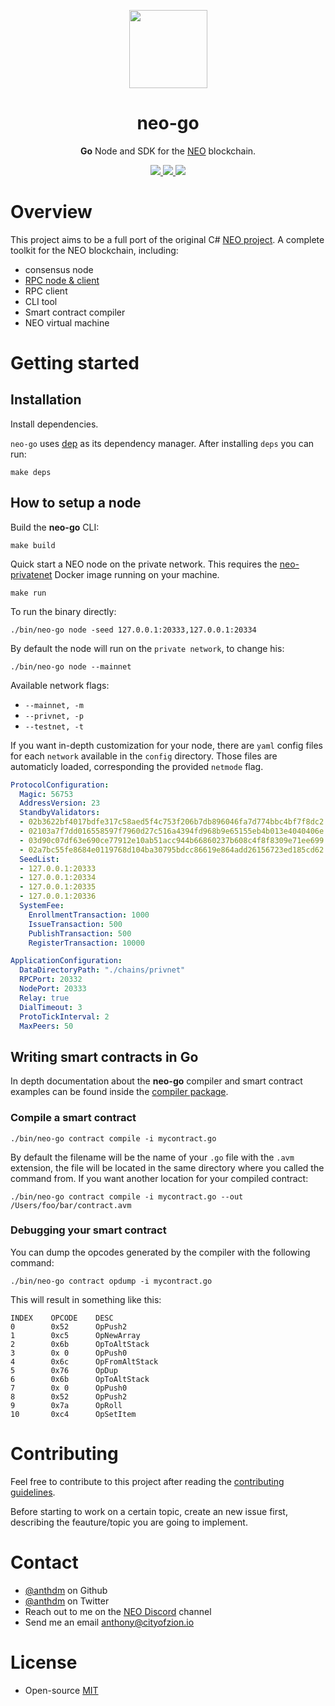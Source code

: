<p align="center">
<img
    src="http://res.cloudinary.com/vidsy/image/upload/v1503160820/CoZ_Icon_DARKBLUE_200x178px_oq0gxm.png"
    width="125px"
  >
</p>

<h1 align="center">neo-go</h1>

<p align="center">
  <b>Go</b> Node and SDK for the <a href="https://neo.org">NEO</a> blockchain.
</p>

<p align="center">
  <a href="https://github.com/CityOfZion/neo-go/releases">
    <img src="https://img.shields.io/github/tag/CityOfZion/neo-go.svg?style=flat">
  </a>
  <a href="https://circleci.com/gh/CityOfZion/neo-go/tree/master">
    <img src="https://circleci.com/gh/CityOfZion/neo-go/tree/master.svg?style=shield">
  </a>
  <a href="https://goreportcard.com/report/github.com/CityOfZion/neo-go">
    <img src="https://goreportcard.com/badge/github.com/CityOfZion/neo-go">
  </a>
</p>

# Overview

This project aims to be a full port of the original C# [NEO project](https://github.com/neo-project).
A complete toolkit for the NEO blockchain, including:

- consensus node
- [RPC node & client](https://github.com/CityOfZion/neo-go/pkg/rpc/README.md)
- RPC client
- CLI tool
- Smart contract compiler
- NEO virtual machine

# Getting started

## Installation

Install dependencies.

`neo-go` uses [dep](https://github.com/golang/dep) as its dependency manager. After installing `deps` you can run:

```
make deps
```

## How to setup a node

Build the **neo-go** CLI:

```
make build
```

Quick start a NEO node on the private network. This requires the [neo-privatenet](https://hub.docker.com/r/cityofzion/neo-privatenet/) Docker image running on your machine.

```
make run
```

To run the binary directly:

```
./bin/neo-go node -seed 127.0.0.1:20333,127.0.0.1:20334
```

By default the node will run on the `private network`, to change his:

```
./bin/neo-go node --mainnet
```

Available network flags:
- `--mainnet, -m`
- `--privnet, -p`
- `--testnet, -t`

If you want in-depth customization for your node, there are `yaml` config files for each `network` available in the `config` directory. Those files are automaticly loaded, corresponding the provided `netmode` flag.

```yaml
ProtocolConfiguration:
  Magic: 56753
  AddressVersion: 23
  StandbyValidators:
  - 02b3622bf4017bdfe317c58aed5f4c753f206b7db896046fa7d774bbc4bf7f8dc2
  - 02103a7f7dd016558597f7960d27c516a4394fd968b9e65155eb4b013e4040406e
  - 03d90c07df63e690ce77912e10ab51acc944b66860237b608c4f8f8309e71ee699
  - 02a7bc55fe8684e0119768d104ba30795bdcc86619e864add26156723ed185cd62
  SeedList:
  - 127.0.0.1:20333
  - 127.0.0.1:20334
  - 127.0.0.1:20335
  - 127.0.0.1:20336
  SystemFee:
    EnrollmentTransaction: 1000
    IssueTransaction: 500
    PublishTransaction: 500
    RegisterTransaction: 10000

ApplicationConfiguration:
  DataDirectoryPath: "./chains/privnet"
  RPCPort: 20332
  NodePort: 20333
  Relay: true
  DialTimeout: 3
  ProtoTickInterval: 2
  MaxPeers: 50
```

## Writing smart contracts in Go
In depth documentation about the **neo-go** compiler and smart contract examples can be found inside the [compiler package](https://github.com/CityOfZion/neo-go/tree/master/pkg/vm/compiler).

### Compile a smart contract

```
./bin/neo-go contract compile -i mycontract.go
```

By default the filename will be the name of your `.go` file with the `.avm` extension, the file will be located in the same directory where you called the command from. If you want another location for your compiled contract:

```
./bin/neo-go contract compile -i mycontract.go --out /Users/foo/bar/contract.avm
```

### Debugging your smart contract
You can dump the opcodes generated by the compiler with the following command:

```
./bin/neo-go contract opdump -i mycontract.go
```

This will result in something like this:

```
INDEX    OPCODE    DESC
0        0x52      OpPush2
1        0xc5      OpNewArray
2        0x6b      OpToAltStack
3        0x 0      OpPush0
4        0x6c      OpFromAltStack
5        0x76      OpDup
6        0x6b      OpToAltStack
7        0x 0      OpPush0
8        0x52      OpPush2
9        0x7a      OpRoll
10       0xc4      OpSetItem
```

# Contributing

Feel free to contribute to this project after reading the
[contributing guidelines](https://github.com/CityOfZion/neo-go/blob/master/CONTRIBUTING.md).

Before starting to work on a certain topic, create an new issue first,
describing the feauture/topic you are going to implement.

# Contact

- [@anthdm](https://github.com/anthdm) on Github
- [@anthdm](https://twitter.com/anthdm) on Twitter
- Reach out to me on the [NEO Discord](https://discordapp.com/invite/R8v48YA) channel
- Send me an email anthony@cityofzion.io

# License

- Open-source [MIT](https://github.com/CityOfZion/neo-go/blob/master/LICENCE.md)
